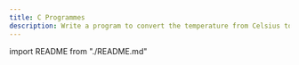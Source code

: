 ```yaml
---
title: C Programmes
description: Write a program to convert the temperature from Celsius to Fahrenheit and from Fahrenheit to Celsius
---
```


import README from "./README.md"

<README />
